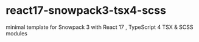# react17-snowpack3-tsx4-scss
minimal template for Snowpack 3 with React 17 , TypeScript 4 TSX &amp; SCSS modules
